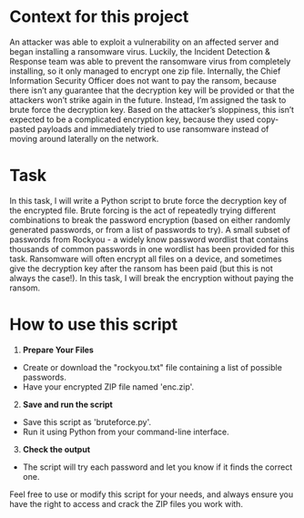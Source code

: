 # Context for this project

An attacker was able to exploit a vulnerability on an affected server and began installing a ransomware virus. Luckily, the Incident Detection & Response team was able to prevent the ransomware virus from completely installing, so it only managed to encrypt one zip file. 
Internally, the Chief Information Security Officer does not want to pay the ransom, because there isn’t any guarantee that the decryption key will be provided or that the attackers won’t strike again in the future. 
Instead, I’m assigned the task to brute force the decryption key. Based on the attacker’s sloppiness, this isn’t expected to be a complicated encryption key, because they used copy-pasted payloads and immediately tried to use ransomware instead of moving around laterally on the network.

# Task

In this task, I will write a Python script to brute force the decryption key of the encrypted file.
Brute forcing is the act of repeatedly trying different combinations to break the password encryption (based on either randomly generated passwords, or from a list of passwords to try). A small subset of passwords from Rockyou - a widely know password wordlist that contains thousands of common passwords in one wordlist has been provided for this task.
Ransomware will often encrypt all files on a device, and sometimes give the decryption key after the ransom has been paid (but this is not always the case!). In this task, I will break the encryption without paying the ransom.

# How to use this script

1. **Prepare Your Files**
  - Create or download the "rockyou.txt" file containing a list of possible passwords.
  - Have your encrypted ZIP file named 'enc.zip'.

2. **Save and run the script**
  - Save this script as 'bruteforce.py'.
  - Run it using Python from your command-line interface.

3. **Check the output**
  - The script will try each password and let you know if it finds the correct one.

Feel free to use or modify this script for your needs, and always ensure you have the right to access and crack the ZIP files you work with.   
